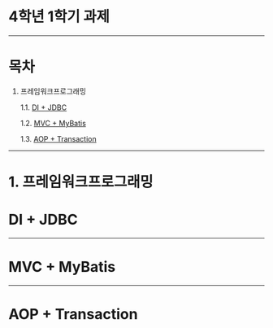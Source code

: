 # 4학년 1학기 과제
---

# 목차
1. 프레임워크프로그래밍

    1.1. [DI + JDBC](#DI-+-JDBC)
    
    1.2. [MVC + MyBatis](#MVC-+-MyBatis)
   
    1.3. [AOP + Transaction](#AOP-+-Transaction)

---

# 1. 프레임워크프로그래밍

# DI + JDBC


---

# MVC + MyBatis


---

# AOP + Transaction
